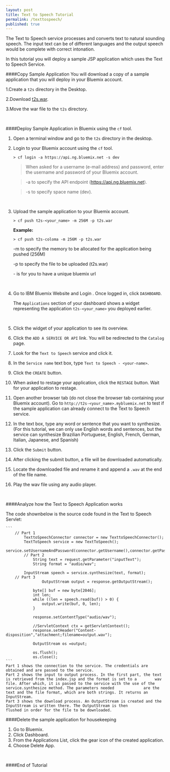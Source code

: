 ```yaml
---
layout: post
title: Text to Speech Tutorial
permalink: /texttospeech/
published: true
---
```


The Text to Speech service processes and converts text to natural sounding speech. The input text can be of different languages and the output speech would be complete with correct intonation.

In this tutorial you will deploy a sample JSP application which uses the Text to Speech Service. 


####Copy Sample Application
You will download a copy of a sample application that you will deploy in your Bluemix account.

1.Create a `t2s` directory in the Desktop.

2.Download [t2s.war](https://github.com/JaoColoma/jaocoloma.github.io/blob/cb8814c95cd14e5d5e7afb5571801c9797b767df/t2s.war?raw=true).

3.Move the war file to the `t2s` directory.

<br>

####Deploy Sample Application in Bluemix using the `cf` tool.

1. Open a terminal window and go to the `t2s` directory in the desktop.

2. Login to your Bluemix account using the `cf` tool.

	```text
	> cf login -a https://api.ng.bluemix.net -s dev
	```
	
	>When asked for a username (e-mail address) and password, enter the username and password of your Bluemix account.
	
	>-a to specify the API endpoint (https://api.ng.bluemix.net).
	
	>-s to specify space name (dev).

	<br>
	
3. Upload the sample application to your Bluemix account.

	```text
	> cf push t2s-<your_name> -m 256M -p t2s.war
	```

	**Example:**
		
	```text
	> cf push t2s-coloma -m 256M -p t2s.war
	```
	-m to specify the memory to be allocated for the application being pushed (256M)
	
	-p to specify the file to be uploaded (t2s.war)
	
	-<your-name> is for you to have a unique bluemix url

	<br>
	
1. Go to IBM Bluemix Website and Login .  Once logged in, click `DASHBOARD`.  

	The `Applications` section of your dashboard shows a widget representing the application `t2s-<your_name>` you deployed earlier.

	
	<br>
	
1. Click the widget of your application to see its overview.
	
1. Click the `ADD A SERVICE OR API` link.  You will be redirected to the `Catalog` page. 

1. Look for the `Text to Speech` service and click it.

1. In the `Service name` text box, type `Text to Speech - <your-name>`.

1. Click the `CREATE` button.

1. When asked to restage your application, click the `RESTAGE` button.  Wait for your application to restage.

1. Open another browser tab (do not close the browser tab containing your Bluemix account).  Go to `http://t2s-<your_name>.mybluemix.net` to test if the sample application can already connect to the Text to Speech service.

1. In the text box, type any word or sentence that you want to synthesize. (For this tutorial, we can only use English words and sentences, but the service can synthesize Brazilian Portuguese, English, French, German, Italian, Japanese, and Spanish)
	
1. Click the `Submit` button.  
2. After clicking the submit button, a file will be downloaded automatically.
3. Locate the downloaded file and rename it and append a `.wav` at the end of the file name.
4. Play the wav file using any audio player.

	<br>

####Analyze how the Text to Speech Application works

The code shownbelow is the source code found in the Text to Speech Servlet:


	```
		// Part 1
			TexttoSpeechConnector connector = new TexttoSpeechConnector();      
  			TextToSpeech service = new TextToSpeech();
  			service.setUsernameAndPassword(connector.getUsername(),connector.getPassword());
        	// Part 2
        		String text = request.getParameter("inputText");
        		String format = "audio/wav";

  			InputStream speech = service.synthesize(text, format);
  		// Part 3
            		OutputStream output = response.getOutputStream();

			    byte[] buf = new byte[2046];
				int len;
				while ((len = speech.read(buf)) > 0) {
					output.write(buf, 0, len);
				}
                        
                response.setContentType("audio/wav");
    
				//ServletContext ctx = getServletContext();  
				response.setHeader("Content-disposition","attachment;filename=output.wav");  
 
				OutputStream os =output;   
                                
				os.flush();  
				os.close();  
	```
	Part 1 shows the connection to the service. The credentials are obtained and are passed to the service.
	Part 2 shows the input to output process. In the first part, the text is retrieved from the index.jsp and the format is set to a 		wav file. After which, it is passed to the service with the use of the service.synthesize method. The parameters needed 			are the text and the file format, which are both strings. It returns an InputStream.
	Part 3 shows the download process. An OutputStream is created and the InputStream is written there. The OutputStream is then 				flushed in order for the file to be downloaded.

####Delete the sample application for housekeeping

1. Go to Bluemix.
2. Click Dashboard.
3. From the Applications List, click the gear icon of the created application.
4. Choose Delete App.

<br>

####End of Tutorial

